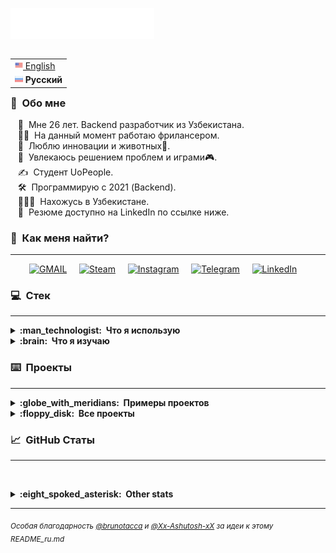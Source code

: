 <img src="images/svg/header_ru.svg"></img>

<table align="right">
 <tr><td><a href="README.md"><img src="images/us.png" height="13" alt=""> English</a></td></tr>
 <tr><td><b><img src="images/ru_s.png" height="13" alt=""> Русский</b></td></tr>
</table>

### :space_invader: &nbsp;Обо мне
&nbsp;&nbsp;&nbsp;:standing_person: &nbsp;Мне 26 лет. Backend разработчик из Узбекистана.\
&nbsp;&nbsp;&nbsp;:technologist: &nbsp;На данный момент работаю фрилансером. \
&nbsp;&nbsp;&nbsp;:seedling: &nbsp;Люблю инновации и животных:dog:.\
&nbsp;&nbsp;&nbsp;:heartbeat: &nbsp;Увлекаюсь решением проблем и играми:video_game:.\
&nbsp;&nbsp;&nbsp;:writing_hand: &nbsp;Студент UoPeople.\
&nbsp;&nbsp;&nbsp;:hammer_and_wrench: &nbsp;Программирую с 2021 (Backend).\
&nbsp;&nbsp;&nbsp;:family_man_man_boy: &nbsp;Нахожусь в Узбекистане.\
&nbsp;&nbsp;&nbsp;:page_facing_up: &nbsp;Резюме доступно на LinkedIn по ссылке ниже.


### :link: &nbsp;Как меня найти?
<hr/>

<p align="center">
	<a href="mailto:mihail999999999@gmail.com?subject=From%20Github"><img src="https://ggwmwgg.github.io/images/svg/gmail.svg" alt="GMAIL"/></a>&nbsp;&nbsp;&nbsp;&nbsp;
	<a href="https://steamcommunity.com/id/ggwm/"><img src="https://ggwmwgg.github.io/images/svg/steam.svg" alt="Steam"/></a>&nbsp;&nbsp;&nbsp;&nbsp;
	<a href="https://www.instagram.com/ggwmwgg/"><img src="https://ggwmwgg.github.io/images/svg/instagram.svg" alt="Instagram"/></a>&nbsp;&nbsp;&nbsp;&nbsp;
	<a href="https://ggwmm.t.me/"><img src="https://ggwmwgg.github.io/images/svg/telegram.svg" alt="Telegram"/></a>&nbsp;&nbsp;&nbsp;&nbsp;
	<a href="https://www.linkedin.com/in/ggwm/"><img src="https://ggwmwgg.github.io/images/svg/linkedin.svg" alt="LinkedIn"/></a>&nbsp;&nbsp;&nbsp;&nbsp;
</p>


### :computer: &nbsp;Стек
<hr/>

<details>
  <summary><b>:man_technologist: &nbsp;Что я использую</b></summary>
  <br/>
	<img src="https://ggwmwgg.github.io/images/svg/python.svg" alt="Python"/>
	<img src="https://ggwmwgg.github.io/images/svg/c.svg" alt="C"/>
	<img src="https://ggwmwgg.github.io/images/svg/javascript.svg" alt="JavaScript"/>
	<img src="https://ggwmwgg.github.io/images/svg/html5.svg" alt="HTML5"/>
	<img src="https://ggwmwgg.github.io/images/svg/css3.svg" alt="CSS3"/>
	<img src="https://ggwmwgg.github.io/images/svg/json.svg" alt="JSON"/>
	<img src="https://ggwmwgg.github.io/images/svg/markdown.svg" alt="Markdown"/>
    <img src="https://ggwmwgg.github.io/images/svg/jinja.svg" alt="Jinja"/>
	<img src="https://ggwmwgg.github.io/images/svg/shell.svg" alt="Shell"/>
	<img src="https://ggwmwgg.github.io/images/svg/bash.svg" alt="Bash"/>
	<img src="https://ggwmwgg.github.io/images/svg/windows_terminal.svg" alt="Win Terminal"/>
	<br/>
	<br/>
	<img src="https://ggwmwgg.github.io/images/svg/mysql.svg" alt="MySQL"/>
	<img src="https://ggwmwgg.github.io/images/svg/sqlite.svg" alt="SQLite"/>
	<img src="https://ggwmwgg.github.io/images/svg/postgresql.svg" alt="PostgreSQL"/>
	<img src="https://ggwmwgg.github.io/images/svg/redis.svg" alt="redis"/>
	<img src="https://ggwmwgg.github.io/images/svg/rabbitmq.svg" alt="RabbitMQ"/>
	<br/>
	<br/>
	<img src="https://ggwmwgg.github.io/images/svg/django.svg" alt="Django"/>
	<img src="https://ggwmwgg.github.io/images/svg/flask.svg" alt="Flask"/>
    <img src="https://ggwmwgg.github.io/images/svg/drf.svg" alt="DRF"/>
	<img src="https://ggwmwgg.github.io/images/svg/asyncio.svg" alt="asyncio"/>
	<img src="https://ggwmwgg.github.io/images/svg/aiohttp.svg" alt="aiohttp"/>
	<img src="https://ggwmwgg.github.io/images/svg/aiogram.svg" alt="aiogram"/>
	<img src="https://ggwmwgg.github.io/images/svg/sqlalchemy.svg" alt="SQLAlchemy"/>
	<img src="https://ggwmwgg.github.io/images/svg/tortoise.svg" alt="Tortoise"/>
	<img src="https://ggwmwgg.github.io/images/svg/selenium.svg" alt="Selenium"/>
	<img src="https://ggwmwgg.github.io/images/svg/pandas.svg" alt="Pandas"/>
	<img src="https://ggwmwgg.github.io/images/svg/numpy.svg" alt="NumPy"/>	
    <img src="https://ggwmwgg.github.io/images/svg/jquery.svg" alt="JQuery"/>
	<img src="https://ggwmwgg.github.io/images/svg/bootstrap.svg" alt="Bootstrap"/>
	<br/>
	<br/>
	<img src="https://ggwmwgg.github.io/images/svg/docker.svg" alt="Docker"/>
	<img src="https://ggwmwgg.github.io/images/svg/git.svg" alt="Git"/>
	<img src="https://ggwmwgg.github.io/images/svg/github.svg" alt="Github"/>
	<img src="https://ggwmwgg.github.io/images/svg/heroku.svg" alt="Heroku"/>
    <img src="https://ggwmwgg.github.io/images/svg/apache.svg" alt="Apache"/>
    <img src="https://ggwmwgg.github.io/images/svg/nginx.svg" alt="NGINX"/>
    <img src="https://ggwmwgg.github.io/images/svg/jenkins.svg" alt="Jenkins"/>
    <img src="https://ggwmwgg.github.io/images/svg/gitlab_ci.svg" alt="Gitlab CI"/>
    <img src="https://ggwmwgg.github.io/images/svg/github_actions.svg" alt="Github Actions"/>
    <img src="https://ggwmwgg.github.io/images/svg/twilio.svg" alt="Twilio"/>
	<img src="https://ggwmwgg.github.io/images/svg/binance.svg" alt="Binance"/>
	<br/>
	<br/>
	<img src="https://ggwmwgg.github.io/images/svg/windows.svg" alt="Windows"/>
	<img src="https://ggwmwgg.github.io/images/svg/linux.svg" alt="Linux"/>
	<img src="https://ggwmwgg.github.io/images/svg/alp_linux.svg" alt="Alpine Linux"/>
	<img src="https://ggwmwgg.github.io/images/svg/vsc.svg" alt="Visual Studio Code"/>
	<img src="https://ggwmwgg.github.io/images/svg/pycharm.svg" alt="PyCharm"/>
	<img src="https://ggwmwgg.github.io/images/svg/notepad.svg" alt="Notepad++"/>
	<img src="https://ggwmwgg.github.io/images/svg/google_chrome.svg" alt="Google Chrome"/>
	<img src="https://ggwmwgg.github.io/images/svg/opera.svg" alt="Opera"/>
	<img src="https://ggwmwgg.github.io/images/svg/brave.svg" alt="Brave"/>
	<img src="https://ggwmwgg.github.io/images/svg/ms_excel.svg" alt="MS Excel"/>
	<br/>
	<br/>
	<br/>
</details>

<details>
  <summary><b>:brain: &nbsp;Что я изучаю</b></summary>
  <br/>
	<img src="https://ggwmwgg.github.io/images/svg/typescript.svg" alt="TypeScript"/>
	<img src="https://ggwmwgg.github.io/images/svg/powershell.svg" alt="PowerShell"/>
	<br/>
	<br/>
	<img src="https://ggwmwgg.github.io/images/svg/oracle.svg" alt="Oracle"/>
	<img src="https://ggwmwgg.github.io/images/svg/mongodb.svg" alt="MongoDB"/>
    <img src="https://ggwmwgg.github.io/images/svg/mariadb.svg" alt="MariaDB"/>
	<br/>
	<br/>
    <img src="https://ggwmwgg.github.io/images/svg/socket_io.svg" alt="Socket.io"/>
    <img src="https://ggwmwgg.github.io/images/svg/nodejs.svg" alt="Node.js"/>
    <img src="https://ggwmwgg.github.io/images/svg/npm.svg" alt="NPM"/>
	<img src="https://ggwmwgg.github.io/images/svg/react.svg" alt="React"/>
	<img src="https://ggwmwgg.github.io/images/svg/material.svg" alt="Material-UI"/>
	<img src="https://ggwmwgg.github.io/images/svg/angularjs.svg" alt="AngularJS"/>
	<img src="https://ggwmwgg.github.io/images/svg/tensorflow.svg" alt="Tensorflow"/>
    <img src="https://ggwmwgg.github.io/images/svg/scikit.svg" alt="scikit-learn"/>
    <img src="https://ggwmwgg.github.io/images/svg/keras.svg" alt="Keras"/>
    <img src="https://ggwmwgg.github.io/images/svg/pytorch.svg" alt="PyTorch"/>
    <img src="https://ggwmwgg.github.io/images/svg/matplotlib.svg" alt="Matplotlib"/>
    <img src="https://ggwmwgg.github.io/images/svg/plotly.svg" alt="Plotly"/>
	<br/>
	<br/>
    <img src="https://ggwmwgg.github.io/images/svg/firebase.svg" alt="Firebase"/>
	<img src="https://ggwmwgg.github.io/images/svg/kafka.svg" alt="Kafka"/>
    <img src="https://ggwmwgg.github.io/images/svg/rails.svg" alt="Rails"/>
	<img src="https://ggwmwgg.github.io/images/svg/kubernetes.svg" alt="Kubernetes"/>
    <img src="https://ggwmwgg.github.io/images/svg/travis_ci.svg" alt="Travis CI"/>
    <img src="https://ggwmwgg.github.io/images/svg/airflow.svg" alt="Airflow"/>
	<img src="https://ggwmwgg.github.io/images/svg/gitlab.svg" alt="Gitlab"/>
	<img src="https://ggwmwgg.github.io/images/svg/amazon_aws.svg" alt="Amazon AWS"/>
	<img src="https://ggwmwgg.github.io/images/svg/google_cloud.svg" alt="Google Cloud"/>
	<img src="https://ggwmwgg.github.io/images/svg/ms_azure.svg" alt="Microsoft Azure"/>
	<img src="https://ggwmwgg.github.io/images/svg/cloudflare.svg" alt="Cloudflare"/>
	<br/>
	<br/>
    <img src="https://ggwmwgg.github.io/images/svg/sublime.svg" alt="Sublime Text Editor"/>
	<br/>
    <br/>
	<br/>
</details>

### :keyboard: &nbsp;Проекты
<hr/>
<details>
	<summary><b>:globe_with_meridians: &nbsp;Примеры проектов</b></summary>
	<br/>
    <blockquote>Проекты, где было использовано большинство технологий.</blockquote>
    <ul>
        <li><a href="https://github.com/ggwmwgg/cs50web/tree/main/wiki" target="_blank">Wiki (Django/PostgreSQL/HTML5/Bootstrap5/Docker/Tests/Markdown)</a></li>
        <li><a href="https://github.com/ggwmwgg/cs50web/tree/main/commerce" target="_blank">Commerce (Django/PostgreSQL/HTML5/Bootstrap5/Docker/Tests)</a></li>
        <li><a href="https://github.com/ggwmwgg/cs50web/tree/main/mail" target="_blank">Mail (Django/PostgreSQL/JavaScript/HTML5/Bootstrap5/Docker/Tests)</a></li>
        <li><a href="https://github.com/ggwmwgg/cs50web/tree/main/twitter" target="_blank">Twitter (Django/PostgreSQL/JavaScript/HTML5/Bootstrap5/Docker/Tests)</a></li>
        <li><a href="https://github.com/ggwmwgg/tg_seller_crypto" target="_blank">Telegram Бот Автопродаж (Aiogram/PostgreSQL/Tortoise/Bitcoinlib/Redis/Docker)</a></li>
        <li><a href="https://github.com/ggwmwgg/telegram_reminder" target="_blank">Telegram Reminder bot (Aiogram/Asyncio/Pandas/Tortoise/PostgreSQL/Docker)</a></li>
		<li><a href="https://github.com/ggwmwgg/algo_macd" target="_blank">Binance Algo Trading Bot (MACD) (Python/Binance/TALib/Pandas)</a></li>
	    <li><a href="https://github.com/ggwmwgg/trades_chart_ema" target="_blank">Свечи/EMA/Сделки (Python/Pandas/NumPy/Plotly/Requests/UnitTest)</a></li>
        <li><a href="https://github.com/ggwmwgg/cs50/tree/main/FLSK_Birthdays" target="_blank">Birthdays (Flast/SQL/HTML5/CSS3)</a></li>
    </ul>
</details>
<details>
	<summary><b>:floppy_disk: &nbsp;Все проекты</b></summary>
    <ul style="list-style-type: none">
		<li>
			<details>
				<summary><b>Проекты с JetBrains</b></summary>
				<blockquote>Проекты с курсов JetBrains Academy (HyperSkill)</blockquote>
					<ul>
						<li><a href="https://github.com/ggwmwgg/jb" target="_blank">Main Repo (more course info here)</a></li>
						<li><a href="https://github.com/ggwmwgg/jb/tree/main/TicTacToe_HS" target="_blank">Simple Tic Tac Toe (Python/BS4/requests)</a></li>
						<li><a href="https://github.com/ggwmwgg/jb/tree/main/Scraper_HS" target="_blank">Web Scraper (Python/BS4/requests)</a></li>
                        <li><a href="https://github.com/ggwmwgg/jb/tree/main/Arithmetic_HS" target="_blank">Arithmetic Exam Application (Python)</a></li>
						<li><a href="https://github.com/ggwmwgg/jb/tree/main/Easyrider_HS" target="_blank">Easy Rider Bus Company (Python/JSON)</a></li>
						<li><a href="https://github.com/ggwmwgg/jb/tree/main/Flashcards_HS" target="_blank">Flashcards (Python/JSON/csv)</a></li>
                        <li><a href="https://github.com/ggwmwgg/jb/tree/main/Calculator_HS" target="_blank">Smart Calculator (Python)</a></li>
						<li><a href="https://github.com/ggwmwgg/jb/tree/main/Zookeeper_HS" target="_blank">Zookeeper (Python)</a></li>
						<li><a href="https://github.com/ggwmwgg/jb/tree/main/SCB_HS" target="_blank">Simple Chatty Bot (Python)</a></li>
                        <li><a href="https://github.com/ggwmwgg/jb/tree/main/Simple_Banking_System_HS" target="_blank">Simple Banking System (Python/sqlite3)</a></li>
                        <li><a href="https://github.com/ggwmwgg/jb/tree/main/Food_Blog_Backend_HS" target="_blank">Food Blog (Python/sqlite3/argparse)</a></li>
						<li><a href="https://github.com/ggwmwgg/jb/tree/main/Calculator_for_Investors_HS" target="_blank">Calculator for Investors (Python/SQLAlchemy/csv)</a></li>
						<li><a href="https://github.com/ggwmwgg/jb/tree/main/TO_DO_List_HS" target="_blank">TO DO List (Python/SQLAlchemy)</a></li>
                        <li><a href="https://github.com/ggwmwgg/jb/tree/main/Coffee_Machine_JS" target="_blank">Coffee Machine (JavaScript)</a></li>
						<li><a href="https://github.com/ggwmwgg/jb/tree/main/Hangman_JS" target="_blank">Hangman (JavaScript)</a></li>
						<li><a href="https://github.com/ggwmwgg/jb/tree/main/Simple_Currency_Converter_JS" target="_blank">Simple Currency Converter (JavaScript)</a></li>
                        <li><a href="https://github.com/ggwmwgg/jb/tree/main/Zookeeper_JS" target="_blank">Zookeeper (JavaScript)</a></li>
					</ul>
			</details>
		</li>
		<li>
			<details>
				<summary><b>Проекты курса CS50</b></summary>
				<blockquote>Мои проекты с курса CS50 (HarvardX)</blockquote>
				<ul>
                    <li><a href="https://github.com/ggwmwgg/cs50/" target="_blank">Main Repo (more course info here)</a></li>
					<li><a href="https://github.com/ggwmwgg/cs50/tree/main/C_Cash" target="_blank">Cash (C)</a></li>
					<li><a href="https://github.com/ggwmwgg/cs50/tree/main/C_Mario" target="_blank">Mario (C)</a></li>
					<li><a href="https://github.com/ggwmwgg/cs50/tree/main/C_Readability" target="_blank">Readability (C)</a></li>
					<li><a href="https://github.com/ggwmwgg/cs50/tree/main/C_Caesar" target="_blank">Caesar (C)</a></li>
					<li><a href="https://github.com/ggwmwgg/cs50/tree/main/C_Scrabble" target="_blank">Scrabble (C)</a></li>
					<li><a href="https://github.com/ggwmwgg/cs50/tree/main/C_Plurality" target="_blank">Plurality (C)</a></li>
					<li><a href="https://github.com/ggwmwgg/cs50/tree/main/C_Runoff" target="_blank">Runoff (C)</a></li>
					<li><a href="https://github.com/ggwmwgg/cs50/tree/main/C_Recover" target="_blank">Recover (C)</a></li>
					<li><a href="https://github.com/ggwmwgg/cs50/tree/main/C_Filter" target="_blank">Filter (C)</a></li>
                    <li><a href="https://github.com/ggwmwgg/cs50/tree/main/C_Volume" target="_blank">Volume (C)</a></li>
					<li><a href="https://github.com/ggwmwgg/cs50/tree/main/C_Speller" target="_blank">Speller (C)</a></li>
					<li><a href="https://github.com/ggwmwgg/cs50/tree/main/C_Inheritance" target="_blank">Inheritance (C)</a></li>
					<li><a href="https://github.com/ggwmwgg/cs50/tree/main/Py_Cash" target="_blank">Cash (Python)</a></li>
					<li><a href="https://github.com/ggwmwgg/cs50/tree/main/Py_Readability" target="_blank">Readability (Python)</a></li>
					<li><a href="https://github.com/ggwmwgg/cs50/tree/main/Py_Mario" target="_blank">Mario (Python)</a></li>
					<li><a href="https://github.com/ggwmwgg/cs50/tree/main/Py_DNA" target="_blank">DNA (Python/csv)</a></li>
					<li><a href="https://github.com/ggwmwgg/cs50/tree/main/Py_WorldCup" target="_blank">World Cup (Python/csv)</a></li>
					<li><a href="https://github.com/ggwmwgg/cs50/tree/main/SQL_Movies" target="_blank">Movies (SQL)</a></li>
                    <li><a href="https://github.com/ggwmwgg/cs50/tree/main/HCJs_Trivia" target="_blank">Trivia (HTML5/CSS3/JavScript)</a></li>
					<li><a href="https://github.com/ggwmwgg/cs50/tree/main/FLSK_Finance" target="_blank">Finance (Flask/HTML5/CSS3/sqlite3)</a></li>
					<li><a href="https://github.com/ggwmwgg/cs50/tree/main/FLSK_Birthdays" target="_blank">Birthdays (Flask/HTML5/CSS3/sqlite3)</a></li>
				</ul>
			</details>
		</li>
		<li>
			<details>
				<summary><b>Проекты курса CS50W</b></summary>
				<blockquote>Мои проекты с курса CS50 Web Development (HarvardX)</blockquote>
					<ul>
                        <li><a href="https://github.com/ggwmwgg/cs50web" target="_blank">Main Repo (more course info here)</a></li>
						<li><a href="https://github.com/ggwmwgg/cs50web/tree/main/google" target="_blank">Google Search (HTML5/CSS3/Bootstrap5)</a></li>
                        <li><a href="https://github.com/ggwmwgg/cs50web/tree/main/wiki" target="_blank">Wiki (Django/PostgreSQL/HTML5/Bootstrap5/Docker/Tests/Markdown)</a></li>
                        <li><a href="https://github.com/ggwmwgg/cs50web/tree/main/commerce" target="_blank">Commerce (Django/PostgreSQL/HTML5/Bootstrap5/Docker/Tests)</a></li>
                        <li><a href="https://github.com/ggwmwgg/cs50web/tree/main/mail" target="_blank">Mail (Django/PostgreSQL/JavaScript/HTML5/Bootstrap5/Docker/Tests)</a></li>
                        <li><a href="https://github.com/ggwmwgg/cs50web/tree/main/twitter" target="_blank">Twitter (Django/PostgreSQL/JavaScript/HTML5/Bootstrap5/Docker/Tests)</a></li>
						<li><a href="#" target="_blank">Portfolio (TO DO)</a></li>
					</ul>
			</details>
		</li>
		<li>
			<details>
				<summary><b>Остальное</b></summary>
				<blockquote>Остальные проекты</blockquote>
				<ul>
                    <li><a href="https://github.com/ggwmwgg/tgbot/tree/cafe_bot" target="_blank">Telegram Bot Example (Aiogram/SQLAlchemy/Gino/Twilio) (Архивирован)</a></li>
                    <li><a href="https://github.com/ggwmwgg/tgbot" target="_blank">Telegram Bot Template (Aiogram) (Архивирован)</a></li>
                    <li><a href="https://github.com/ggwmwgg/tg_seller_crypto" target="_blank">Telegram Бот Автопродаж (Aiogram/PostgreSQL/Tortoise/Bitcoinlib/Redis/Docker)</a></li>
					<li><a href="https://github.com/ggwmwgg/algo_macd" target="_blank">Binance Algo Trading Bot (MACD) (Python/Binance/TALib/Pandas)</a></li>
				    <li><a href="https://github.com/ggwmwgg/algo_tema" target="_blank">Binance TEMA Signal Bot</a></li>
                </ul>
			</details>
		</li>
	</ul>
</details>

### :chart_with_upwards_trend: &nbsp;GitHub Статы
<hr/>
<p align="center">
        <img height="137px" src="https://github-readme-stats.vercel.app/api?username=ggwmwgg&bg_color=00000000&hide_title=true&hide_border=true&show_icons=true&include_all_commits=true&count_private=true&line_height=21&theme=tokyonight&locale=ru" alt=""/>
</p>
<details>
  <summary><b>:eight_spoked_asterisk: &nbsp;Other stats</b></summary>
  <br/>
    <p align="center">
        <img height="137px" src="https://streak-stats.demolab.com?user=ggwmwgg&theme=tokyonight&hide_border=true&background=DD272700&locale=ru" alt=""/>
        <img height="137px" src="https://github-readme-stats.vercel.app/api/top-langs/?username=ggwmwgg&bg_color=00000000&hide=html,css&hide_title=false&hide_border=true&layout=compact&langs_count=8&theme=tokyonight&locale=ru" alt=""/>
    </p>
</details>

<hr/>


<p>
    <img align="right" src="https://komarev.com/ghpvc/?username=ggwmwgg&style=flat-square" alt=""/>
<sub><i>Особая благодарность <a href="https://github.com/brunotacca">@brunotacca</a> и <a href="https://github.com/Xx-Ashutosh-xX">@Xx-Ashutosh-xX</a> за идеи к этому README_ru.md</i></sub>
</p>

